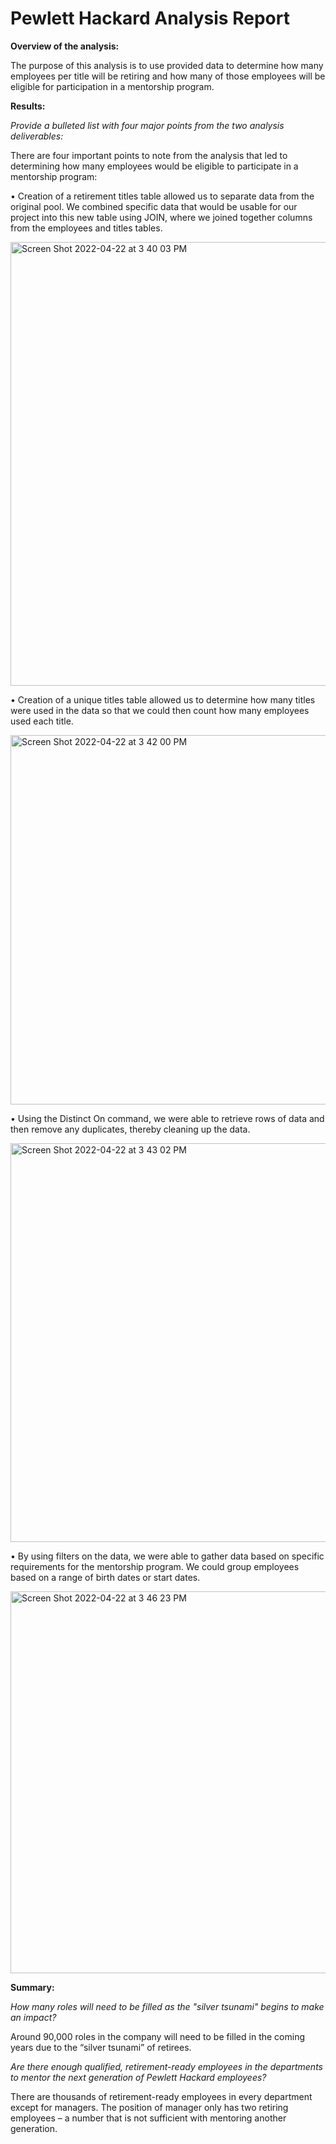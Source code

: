 # Pewlett Hackard Analysis Report
 
<b>Overview of the analysis:</b>

The purpose of this analysis is to use provided data to determine how many employees per title will be retiring and how many of those employees will be eligible for participation in a mentorship program.  

<b>Results:</b>

<i>Provide a bulleted list with four major points from the two analysis deliverables:</i>

There are four important points to note from the analysis that led to determining how many employees would be eligible to participate in a mentorship program:

•	Creation of a retirement titles table allowed us to separate data from the original pool. We combined specific data that would be usable for our project into this new table using JOIN, where we joined together columns from the employees and titles tables.

<img width="710" alt="Screen Shot 2022-04-22 at 3 40 03 PM" src="https://user-images.githubusercontent.com/100445222/164785881-e0e5d754-7b80-4c96-aaf6-53d7af32bbdd.png">

•	Creation of a unique titles table allowed us to determine how many titles were used in the data so that we could then count how many employees used each title.

<img width="591" alt="Screen Shot 2022-04-22 at 3 42 00 PM" src="https://user-images.githubusercontent.com/100445222/164785895-11255377-5711-4800-b34d-b61f97b29bc3.png">

•	Using the Distinct On command, we were able to retrieve rows of data and then remove any duplicates, thereby cleaning up the data.

<img width="638" alt="Screen Shot 2022-04-22 at 3 43 02 PM" src="https://user-images.githubusercontent.com/100445222/164785913-9c75e96f-ab12-44db-9e5c-fc9cdb7c3dc7.png">

•	By using filters on the data, we were able to gather data based on specific requirements for the mentorship program.  We could group employees based on a range of birth dates or start dates.

<img width="611" alt="Screen Shot 2022-04-22 at 3 46 23 PM" src="https://user-images.githubusercontent.com/100445222/164785946-a11cf05e-7678-451e-8c78-33615f9059c3.png">

<b>Summary:</b> 

<i>How many roles will need to be filled as the "silver tsunami" begins to make an impact?</i>

Around 90,000 roles in the company will need to be filled in the coming years due to the “silver tsunami” of retirees.  

<i>Are there enough qualified, retirement-ready employees in the departments to mentor the next generation of Pewlett Hackard employees?</i>

There are thousands of retirement-ready employees in every department except for managers.  The position of manager only has two retiring employees – a number that is not sufficient with mentoring another generation.  
